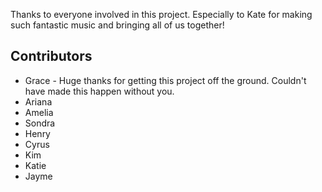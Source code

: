 Thanks to everyone involved in this project.  Especially to Kate for making such fantastic music and bringing all of us together!

## Contributors
* Grace - Huge thanks for getting this project off the ground.  Couldn't have made this happen without you.
* Ariana
* Amelia
* Sondra
* Henry
* Cyrus
* Kim
* Katie
* Jayme
